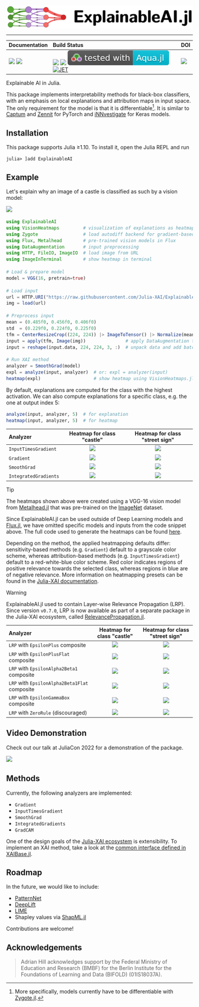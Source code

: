 ![ExplainableAI.jl][banner-img]
___

| **Documentation** | **Build Status** | **DOI** |
|:----------------- |:---------------- |:------- |
| [![][docs-stab-img]][docs-stab-url] [![][docs-dev-img]][docs-dev-url] | [![][ci-img]][ci-url] [![][codecov-img]][codecov-url] [![Aqua][aqua-img]][aqua-url] [![JET][jet-img]][jet-url] | [![][doi-img]][doi-url] |

Explainable AI in Julia.

This package implements interpretability methods for black-box classifiers,
with an emphasis on local explanations and attribution maps in input space.
The only requirement for the model is that it is differentiable[^1].
It is similar to [Captum][captum-repo] and [Zennit][zennit-repo] for PyTorch 
and [iNNvestigate][innvestigate-repo] for Keras models.

[^1]: More specifically, models currently have to be differentiable with [Zygote.jl](https://github.com/FluxML/Zygote.jl).

## Installation 
This package supports Julia ≥1.10. To install it, open the Julia REPL and run 
```julia-repl
julia> ]add ExplainableAI
```

## Example
Let's explain why an image of a castle is classified as such by a vision model:

![][castle]

```julia
using ExplainableAI
using VisionHeatmaps         # visualization of explanations as heatmaps
using Zygote                 # load autodiff backend for gradient-based methods
using Flux, Metalhead        # pre-trained vision models in Flux
using DataAugmentation       # input preprocessing
using HTTP, FileIO, ImageIO  # load image from URL
using ImageInTerminal        # show heatmap in terminal

# Load & prepare model
model = VGG(16, pretrain=true)

# Load input
url = HTTP.URI("https://raw.githubusercontent.com/Julia-XAI/ExplainableAI.jl/gh-pages/assets/heatmaps/castle.jpg")
img = load(url) 

# Preprocess input
mean = (0.485f0, 0.456f0, 0.406f0)
std  = (0.229f0, 0.224f0, 0.225f0)
tfm = CenterResizeCrop((224, 224)) |> ImageToTensor() |> Normalize(mean, std)
input = apply(tfm, Image(img))               # apply DataAugmentation transform
input = reshape(input.data, 224, 224, 3, :)  # unpack data and add batch dimension

# Run XAI method
analyzer = SmoothGrad(model)
expl = analyze(input, analyzer)  # or: expl = analyzer(input)
heatmap(expl)                    # show heatmap using VisionHeatmaps.jl
```

By default, explanations are computed for the class with the highest activation.
We can also compute explanations for a specific class, e.g. the one at output index 5:

```julia
analyze(input, analyzer, 5)  # for explanation 
heatmap(input, analyzer, 5)  # for heatmap
```

| **Analyzer**                                  | **Heatmap for class "castle"** |**Heatmap for class "street sign"** |
|:--------------------------------------------- |:------------------------------:|:----------------------------------:|
| `InputTimesGradient`                          | ![][castle-ixg]                | ![][streetsign-ixg]                |
| `Gradient`                                    | ![][castle-grad]               | ![][streetsign-grad]               |
| `SmoothGrad`                                  | ![][castle-smoothgrad]         | ![][streetsign-smoothgrad]         |
| `IntegratedGradients`                         | ![][castle-intgrad]            | ![][streetsign-intgrad]            |

> [!TIP]
> The heatmaps shown above were created using a VGG-16 vision model 
> from [Metalhead.jl](https://github.com/FluxML/Metalhead.jl)
> that was pre-trained on the [ImageNet](http://www.image-net.org/) dataset.
>
> Since ExplainableAI.jl can be used outside of Deep Learning models and [Flux.jl](https://github.com/FluxML/Flux.jl),
> we have omitted specific models and inputs from the code snippet above. 
> The full code used to generate the heatmaps can be found [here][asset-code].

Depending on the method, the applied heatmapping defaults differ:
sensitivity-based methods (e.g. `Gradient`) default to a grayscale color scheme,
whereas attribution-based methods (e.g. `InputTimesGradient`) default to a red-white-blue color scheme.
Red color indicates regions of positive relevance towards the selected class, 
whereas regions in blue are of negative relevance.
More information on heatmapping presets can be found in the [Julia-XAI documentation](https://julia-xai.github.io/XAIDocs/XAIDocs/dev/generated/heatmapping/).

> [!WARNING]
> ExplainableAI.jl used to contain Layer-wise Relevance Propagation (LRP).
> Since version `v0.7.0`, LRP is now available as part of a separate package in the Julia-XAI ecosystem,
> called [RelevancePropagation.jl](https://github.com/Julia-XAI/RelevancePropagation.jl).
>
> | **Analyzer**                                  | **Heatmap for class "castle"** |**Heatmap for class "street sign"** |
> |:--------------------------------------------- |:------------------------------:|:----------------------------------:|
> | `LRP` with `EpsilonPlus` composite            | ![][castle-comp-ep]            | ![][streetsign-comp-ep]            |
> | `LRP` with `EpsilonPlusFlat` composite        | ![][castle-comp-epf]           | ![][streetsign-comp-epf]           |
> | `LRP` with `EpsilonAlpha2Beta1` composite     | ![][castle-comp-eab]           | ![][streetsign-comp-eab]           |
> | `LRP` with `EpsilonAlpha2Beta1Flat` composite | ![][castle-comp-eabf]          | ![][streetsign-comp-eabf]          |
> | `LRP` with `EpsilonGammaBox` composite        | ![][castle-comp-egb]           | ![][streetsign-comp-egb]           |
> | `LRP` with `ZeroRule` (discouraged)           | ![][castle-lrp]                | ![][streetsign-lrp]                |

## Video Demonstration
Check out our talk at JuliaCon 2022 for a demonstration of the package.

[![][juliacon-img]][juliacon-url]

## Methods
Currently, the following analyzers are implemented:

* `Gradient`
* `InputTimesGradient`
* `SmoothGrad`
* `IntegratedGradients`
* `GradCAM`

One of the design goals of the [Julia-XAI ecosystem][juliaxai-docs] is extensibility.
To implement an XAI method, take a look at the [common interface
defined in XAIBase.jl][xaibase-docs].

## Roadmap
In the future, we would like to include:
- [PatternNet](https://arxiv.org/abs/1705.05598)
- [DeepLift](https://arxiv.org/abs/1704.02685)
- [LIME](https://arxiv.org/abs/1602.04938)
- Shapley values via  [ShapML.jl](https://github.com/nredell/ShapML.jl)

Contributions are welcome!

## Acknowledgements
> Adrian Hill acknowledges support by the Federal Ministry of Education and Research (BMBF) 
> for the Berlin Institute for the Foundations of Learning and Data (BIFOLD) (01IS18037A).

[banner-img]: https://raw.githubusercontent.com/Julia-XAI/ExplainableAI.jl/gh-pages/assets/banner.png
[juliaxai-docs]: https://julia-xai.github.io/XAIDocs/
[xaibase-docs]: https://julia-xai.github.io/XAIDocs/XAIBase/


[asset-code]: https://github.com/Julia-XAI/ExplainableAI.jl/blob/gh-pages/assets/heatmaps/generate_assets.jl
[castle]: https://raw.githubusercontent.com/Julia-XAI/ExplainableAI.jl/gh-pages/assets/heatmaps/castle.jpg

[castle-lrp]: https://raw.githubusercontent.com/Julia-XAI/ExplainableAI.jl/gh-pages/assets/heatmaps/castle_LRP.png
[castle-ixg]: https://raw.githubusercontent.com/Julia-XAI/ExplainableAI.jl/gh-pages/assets/heatmaps/castle_InputTimesGradient.png
[castle-grad]: https://raw.githubusercontent.com/Julia-XAI/ExplainableAI.jl/gh-pages/assets/heatmaps/castle_Gradient.png
[castle-smoothgrad]: https://raw.githubusercontent.com/Julia-XAI/ExplainableAI.jl/gh-pages/assets/heatmaps/castle_SmoothGrad.png
[castle-intgrad]: https://raw.githubusercontent.com/Julia-XAI/ExplainableAI.jl/gh-pages/assets/heatmaps/castle_IntegratedGradients.png
[castle-comp-egb]: https://raw.githubusercontent.com/Julia-XAI/ExplainableAI.jl/gh-pages/assets/heatmaps/castle_LRPEpsilonGammaBox.png
[castle-comp-ep]: https://raw.githubusercontent.com/Julia-XAI/ExplainableAI.jl/gh-pages/assets/heatmaps/castle_LRPEpsilonPlus.png
[castle-comp-epf]: https://raw.githubusercontent.com/Julia-XAI/ExplainableAI.jl/gh-pages/assets/heatmaps/castle_LRPEpsilonPlusFlat.png
[castle-comp-eab]: https://raw.githubusercontent.com/Julia-XAI/ExplainableAI.jl/gh-pages/assets/heatmaps/castle_LRPEpsilonAlpha2Beta1.png
[castle-comp-eabf]: https://raw.githubusercontent.com/Julia-XAI/ExplainableAI.jl/gh-pages/assets/heatmaps/castle_LRPEpsilonAlpha2Beta1Flat.png

[streetsign-lrp]: https://raw.githubusercontent.com/Julia-XAI/ExplainableAI.jl/gh-pages/assets/heatmaps/streetsign_LRP.png
[streetsign-ixg]: https://raw.githubusercontent.com/Julia-XAI/ExplainableAI.jl/gh-pages/assets/heatmaps/streetsign_InputTimesGradient.png
[streetsign-grad]: https://raw.githubusercontent.com/Julia-XAI/ExplainableAI.jl/gh-pages/assets/heatmaps/streetsign_Gradient.png
[streetsign-smoothgrad]: https://raw.githubusercontent.com/Julia-XAI/ExplainableAI.jl/gh-pages/assets/heatmaps/streetsign_SmoothGrad.png
[streetsign-intgrad]: https://raw.githubusercontent.com/Julia-XAI/ExplainableAI.jl/gh-pages/assets/heatmaps/streetsign_IntegratedGradients.png
[streetsign-comp-egb]: https://raw.githubusercontent.com/Julia-XAI/ExplainableAI.jl/gh-pages/assets/heatmaps/streetsign_LRPEpsilonGammaBox.png
[streetsign-comp-ep]: https://raw.githubusercontent.com/Julia-XAI/ExplainableAI.jl/gh-pages/assets/heatmaps/streetsign_LRPEpsilonPlus.png
[streetsign-comp-epf]: https://raw.githubusercontent.com/Julia-XAI/ExplainableAI.jl/gh-pages/assets/heatmaps/streetsign_LRPEpsilonPlusFlat.png
[streetsign-comp-eab]: https://raw.githubusercontent.com/Julia-XAI/ExplainableAI.jl/gh-pages/assets/heatmaps/streetsign_LRPEpsilonAlpha2Beta1.png
[streetsign-comp-eabf]: https://raw.githubusercontent.com/Julia-XAI/ExplainableAI.jl/gh-pages/assets/heatmaps/streetsign_LRPEpsilonAlpha2Beta1Flat.png

[docs-stab-img]: https://img.shields.io/badge/docs-stable-blue.svg
[docs-stab-url]: https://julia-xai.github.io/XAIDocs/ExplainableAI/stable/

[docs-dev-img]: https://img.shields.io/badge/docs-dev-blue.svg
[docs-dev-url]: https://julia-xai.github.io/ExplainableAI.jl/dev

[ci-img]: https://github.com/Julia-XAI/ExplainableAI.jl/workflows/CI/badge.svg
[ci-url]: https://github.com/Julia-XAI/ExplainableAI.jl/actions

[codecov-img]: https://codecov.io/gh/Julia-XAI/ExplainableAI.jl/branch/master/graph/badge.svg
[codecov-url]: https://codecov.io/gh/Julia-XAI/ExplainableAI.jl

[aqua-img]: https://raw.githubusercontent.com/JuliaTesting/Aqua.jl/master/badge.svg
[aqua-url]: https://github.com/JuliaTesting/Aqua.jl

[jet-img]: https://img.shields.io/badge/%F0%9F%9B%A9%EF%B8%8F_tested_with-JET.jl-233f9a
[jet-url]: https://github.com/aviatesk/JET.jl

[docs-composites]: https://julia-xai.github.io/ExplainableAI.jl/stable/generated/lrp/composites/
[docs-custom-rules]: https://julia-xai.github.io/ExplainableAI.jl/stable/generated/lrp/custom_rules/

[doi-img]: https://zenodo.org/badge/337430397.svg
[doi-url]: https://zenodo.org/badge/latestdoi/337430397

[juliacon-img]: http://img.youtube.com/vi/p5dg3vdmlvI/0.jpg
[juliacon-url]: https://www.youtube.com/watch?v=p5dg3vdmlvI

[captum-repo]: https://github.com/pytorch/captum
[zennit-repo]: https://github.com/chr5tphr/zennit
[innvestigate-repo]: https://github.com/albermax/innvestigate
